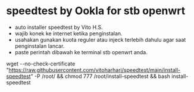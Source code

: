 # speedtest by Ookla for stb openwrt
- auto installer speedtest by Vito H.S.
- wajib konek ke internet ketika penginstalan. 
- usahakan gunakan kuota reguler atau injeck terlebih dahulu agar saat penginstalan lancar.
- paste perintah dibawah ke terminal stb openwrt anda.

wget --no-check-certificate "https://raw.githubusercontent.com/vitoharhari/speedtest/main/install-speedtest" -P /root/ && chmod 777 /root/install-speedtest && bash install-speedtest
